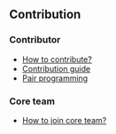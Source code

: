 ## Contribution

### Contributor

* [How to contribute?](/how-to-contribute/)
* [Contribution guide](/contribution-guide/)
* [Pair programming](/pair-programming/)

### Core team

* [How to join core team?](/how-to-join-core-team/)
